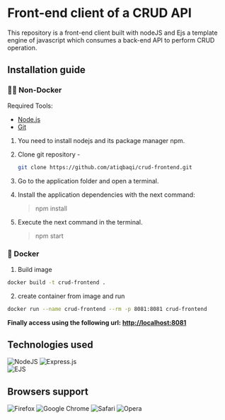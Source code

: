 # Front-end client of a CRUD API

This repository is a front-end client built with nodeJS and Ejs a template engine of javascript which consumes a back-end API to perform CRUD operation.

## Installation guide

### 💪🏻 Non-Docker

Required Tools: 
- [Node.js](https://nodejs.org/en/download/)
- [Git](https://git-scm.com/downloads) 

1. You need to install nodejs and its package manager npm.

2. Clone git repository -
    ```bash
    git clone https://github.com/atiqbaqi/crud-frontend.git
    ```

3. Go to the application folder and open a terminal.

4. Install the application dependencies with the next command:
    >npm install

5. Execute the next command in the terminal.
    >npm start

### 🐳 Docker

1. Build image
```bash
docker build -t crud-frontend .
```
2. create container from image and run
```bash
docker run --name crud-frontend --rm -p 8081:8081 crud-frontend
```

<b>Finally access using the following url: <a href="http://localhost:8081" target="__blank">http://localhost:8081</a></b>

## Technologies used

![NodeJS](https://img.shields.io/badge/node.js-6DA55F?style=for-the-badge&logo=node.js&logoColor=white)
![Express.js](https://img.shields.io/badge/express.js-%23404d59.svg?style=for-the-badge&logo=express&logoColor=%2361DAFB)
<br/>
![EJS](https://img.shields.io/static/v1?label=EJS&message=Javascript%20Template%20Engine&color=green)

## Browsers support

![Firefox](https://img.shields.io/badge/Firefox-FF7139?style=for-the-badge&logo=Firefox-Browser&logoColor=white)
![Google Chrome](https://img.shields.io/badge/Google%20Chrome-4285F4?style=for-the-badge&logo=GoogleChrome&logoColor=white)
![Safari](https://img.shields.io/badge/Safari-000000?style=for-the-badge&logo=Safari&logoColor=white)
![Opera](https://img.shields.io/badge/Opera-FF1B2D?style=for-the-badge&logo=Opera&logoColor=white)

